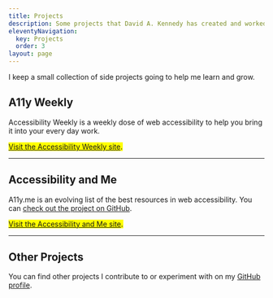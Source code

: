 ```yaml
---
title: Projects
description: Some projects that David A. Kennedy has created and worked on in the past.
eleventyNavigation:
  key: Projects
  order: 3
layout: page
---
```


I keep a small collection of side projects going to help me learn and grow.

## A11y Weekly

Accessibility Weekly is a weekly dose of web accessibility to help you bring it into your every day work.

<mark><a href="http://a11yweekly.com">Visit the Accessibility Weekly site</a>.</mark>

<hr>

## Accessibility and Me

A11y.me is an evolving list of the best resources in web accessibility. You can [check out the project on GitHub](https://github.com/davidakennedy/a11y.me).

<mark><a href="http://a11y.me">Visit the Accessibility and Me site</a>.</mark>

<hr>

## Other Projects

You can find other projects I contribute to or experiment with on my [GitHub profile](https://github.com/davidakennedy).
